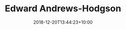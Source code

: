 ---
title: "Edward Andrews-Hodgson"
date: 2018-12-20T13:44:23+10:00
draft: false
jobtitle: "Ruby on Rails Developer (3 yrs)"
weight: 3
---